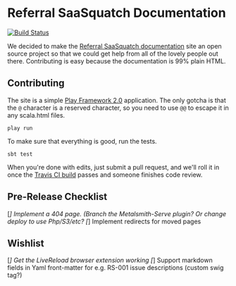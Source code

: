 Referral SaaSquatch Documentation
=============

[![Build Status](https://api.travis-ci.org/saasquatch/saasquatch-docs.png)](https://travis-ci.org/saasquatch/saasquatch-docs)

We decided to make the [Referral SaaSquatch documentation](http://docs.referralsaasquatch.com/) site an open source project so that we could get help from all of the lovely people out there. Contributing is easy because the documentation is 99% plain HTML.


Contributing
-------------

The site is a simple [Play Framework 2.0](http://www.playframework.com/) application. The only gotcha is that the `@` character is a reserved character, so you need to use `@@` to escape it in any scala.html files.

    play run
    
To make sure that everything is good, run the tests.

    sbt test
    

When you're done with edits, just submit a pull request, and we'll roll it in once the [Travis CI build](https://travis-ci.org/saasquatch/saasquatch-docs) passes and someone finishes code review.


Pre-Release Checklist
-------------
 
 [_] Implement a 404 page. (Branch the Metalsmith-Serve plugin? Or change deploy to use Php/S3/etc?
 [_] Implement redirects for moved pages


Wishlist
-------------

 [_] Get the LiveReload browser extension working
 [_] Support markdown fields in Yaml front-matter for e.g. RS-001 issue descriptions (custom swig tag?)